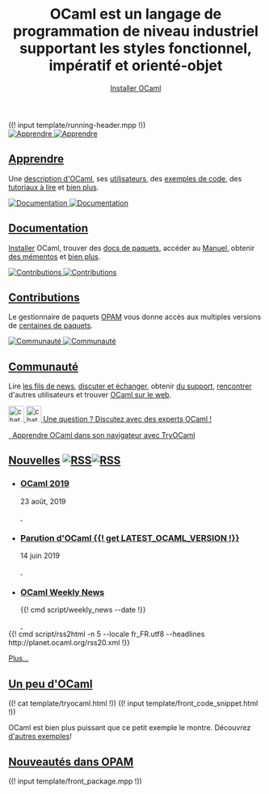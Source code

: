 <!-- ((! set title OCaml !)) ((! set core !)) ((! set nobreadcrumb !)) -->
<!-- ((! set advertise_rss true !)) -->

<header id="home-header">
    <div class="container">
        <div class="row">
            <h1 class="span9">OCaml est un langage de programmation de niveau industriel supportant les styles fonctionnel, impératif et orienté-objet</h1>
            <div class="span3">
                <div>
                    <a class="btn" href="/docs/install.fr.html">Installer OCaml</a>
                </div>
            </div>
        </div>
    </div>
</header>
<div class="container core-running-header">
((! input template/running-header.mpp !))
</div>
<div class="container">
    <div class="row home-hero">
        <div class="span8">
            <div class="row">
                <section class="span4 home-feature">
                    <a href="/learn/index.fr.html">
                        <img src="/img/learn-large.svg" alt="Apprendre"
						 class="svg">
                        <img src="/img/learn-large.png" alt="Apprendre"
						 class="png">
                    </a>
                    <h1><a href="/learn/index.fr.html">Apprendre</a></h1>
                    <p>Une <a href="/learn/description.html">description d'OCaml</a>, ses <a href="/learn/success.fr.html">utilisateurs</a>, des <a href="learn/taste.fr.html">exemples de code</a>, des <a href="/learn/tutorials/">tutoriaux à lire</a> et <a href="/learn/index.fr.html">bien plus</a>.</p>
                </section>
                <section class="span4 home-feature">
                    <a href="/docs/index.fr.html">
                        <img src="/img/documentation-large.svg"
						 alt="Documentation" class="svg">
                        <img src="/img/documentation-large.png"
						 alt="Documentation" class="png">
                    </a>
                    <h1><a href="/docs/index.fr.html">Documentation</a></h1>
                    <p><a href="docs/install.fr.html" >Installer</a> OCaml,
					trouver des <a href="https://opam.ocaml.org/packages/">docs de paquets</a>, accéder au
					<a href="http://caml.inria.fr/pub/docs/manual-ocaml/"
					target="_blank"
					>Manuel</a>, obtenir <a href="/docs/cheat_sheets.html">des mémentos</a> et <a href="/docs/index.fr.html">bien plus</a>.</p>
                </section>
            </div>
            <div class="row">
                <section class="span4 home-feature">
                    <a href="https://opam.ocaml.org">
                        <img src="/img/platform-large.svg"
						 alt="Contributions" class="svg">
                        <img src="/img/platform-large.png"
						 alt="Contributions" class="png">
					</a>
                    <h1><a href="https://opam.ocaml.org">Contributions</a></h1>
                    <p>Le gestionnaire de paquets <a href="https://opam.ocaml.org">OPAM</a> vous donne accès aux multiples versions de
					<a href="https://opam.ocaml.org/packages/">centaines de paquets</a>.</p>
                </section>
                <section class="span4 home-feature">
                    <a href="/community/index.fr.html">
                        <img src="/img/community-large.svg"
						 alt="Communauté" class="svg">
                        <img src="/img/community-large.png"
						 alt="Communauté" class="png">
                    </a>
                    <h1><a href="/community/index.fr.html">Communauté</a></h1>
                    <p>Lire <a href="/community/planet/">les fils de news</a>,  <a href="/community/mailing_lists.fr.html">discuter et échanger</a>, obtenir <a href="/community/support.fr.html">du support</a>,
                    <a href="/meetings/index.fr.html" >rencontrer</a>
                    d'autres utilisateurs
                    et trouver <a href="/community/index.fr.html#ocaml-around-web">OCaml sur le web</a>.</p>
                </section>
            </div>
            <div id="home-learn">
			     <a href="https://discuss.ocaml.org/"
                   target="_blank"
			      ><img src="/img/chat.svg" alt="chat" class="svg"
                    style="width: 4ex;" />
                   <img src="/img/chat.png" alt="chat" class="png"
                    style="width: 4ex;" />
                   Une question ?
                   Discutez avec des experts OCaml !</a>
               <br/>
			   <div style="margin-top: 2ex;" >
                <a href="http://try.ocamlpro.com">
                    <img class="svg hidden-phone" src="/img/try-ocaml.svg"
					 alt="">
                    <img class="png hidden-phone" src="/img/try-ocaml.png"
					 alt="">
                    Apprendre OCaml dans son navigateur avec TryOCaml
                </a>
               </div>
            </div>
        </div>
        <section id="home-news" class="span4 condensed">
            <h1 class="ruled">
                <a href="/community/planet/"
				title="See planet posts">Nouvelles</a>
                <a href="/feed.xml"
				title="Planet RSS feed"
				><img class="svg rss" src="/img/rss.svg" alt="RSS"
				/><img class="png" src="/img/rss.png" alt="RSS" /></a>
            </h1>
			<ul class="news-feed" style="margin-bottom: 0px">
			<li class="announcement"><article>
			  <h1><a title="OCaml Users and Developers Workshop"
			       href="/meetings/ocaml/2019/">OCaml 2019</a></h1>
			  <p>23 août, 2019</p>
			  <a title="OCaml Users and Developers Workshop"
			     href="/meetings/ocaml/2019/">
			    <img alt="" src="/img/announcement.svg" class="svg" />
			    <img alt="" src="/img/announcement.png" class="png" />
			  </a>
			</article></li>
			<li class="announcement"><article>
			  <h1><a title="Release of OCaml {{! get LATEST_OCAML_VERSION !}}"
			       href="/releases/{{! get LATEST_OCAML_VERSION !}}.html"
				   >Parution d'OCaml {{! get LATEST_OCAML_VERSION !}}</a></h1>
			   <p>14 juin 2019</p>
			   <a title="Release of OCaml {{! get LATEST_OCAML_VERSION !}}"
			      href="/releases/{{! get LATEST_OCAML_VERSION !}}.html">
			    <img alt="" src="/img/announcement.svg" class="svg" />
			    <img alt="" src="/img/announcement.png" class="png" />
			  </a>
			</article></li>
			<li class="announcement"><article>
			  <h1><a title="OCaml Weekly News"
			       href="/community/cwn/" >OCaml Weekly News</a></h1>
			   <p>{{! cmd script/weekly_news --date !}}</p>
			   <a title="OCaml Weekly News" href="/community/cwn/">
			    <img alt="" src="/img/announcement.svg" class="svg" />
			    <img alt="" src="/img/announcement.png" class="png" />
			  </a>
			</article></li>
	        </ul>
            {{! cmd script/rss2html -n 5 --locale fr_FR.utf8 --headlines http://planet.ocaml.org/rss20.xml !}}
            <p><a href="community/planet/">Plus...</a></p>
        </section>
    </div>
    <div class="row">
        <section class="span6 condensed">
            <h1><a href="learn/taste.fr.html">Un peu d'OCaml</a></h1>
            ((! cat template/tryocaml.html !))
            ((! input template/front_code_snippet.html !))
            <p>OCaml est bien plus puissant que ce petit exemple le
			montre. Découvrez
			<a href="learn/taste.fr.html">d'autres exemples</a>!</p>
        </section>
        <section class="span6 condensed">
            <h1><a href='http://opam.ocaml.org/packages/index-date.html'>Nouveautés dans OPAM</a></h1>
            ((! input template/front_package.mpp !))
        </section>
    </div>
</div>
